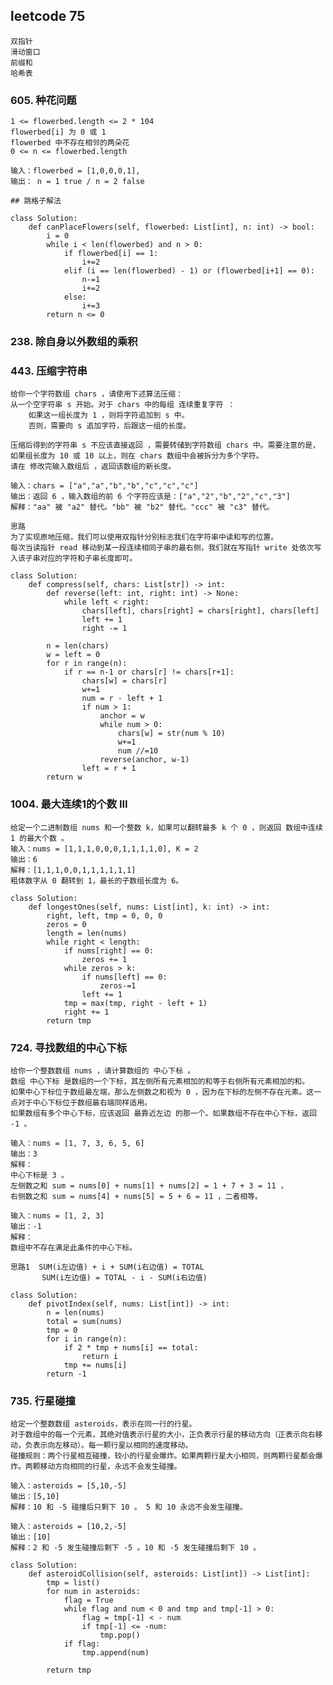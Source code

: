 
## leetcode 75

    双指针
    滑动窗口
    前缀和
    哈希表

### 605. 种花问题

    1 <= flowerbed.length <= 2 * 104
    flowerbed[i] 为 0 或 1
    flowerbed 中不存在相邻的两朵花
    0 <= n <= flowerbed.length

    输入：flowerbed = [1,0,0,0,1], 
    输出： n = 1 true / n = 2 false

    ## 跳格子解法 

    class Solution:
        def canPlaceFlowers(self, flowerbed: List[int], n: int) -> bool:
            i = 0
            while i < len(flowerbed) and n > 0:
                if flowerbed[i] == 1:
                    i+=2
                elif (i == len(flowerbed) - 1) or (flowerbed[i+1] == 0):
                    n-=1
                    i+=2
                else:
                    i+=3
            return n <= 0

### 238. 除自身以外数组的乘积


### 443. 压缩字符串

    给你一个字符数组 chars ，请使用下述算法压缩：
    从一个空字符串 s 开始。对于 chars 中的每组 连续重复字符 ：
        如果这一组长度为 1 ，则将字符追加到 s 中。
        否则，需要向 s 追加字符，后跟这一组的长度。

    压缩后得到的字符串 s 不应该直接返回 ，需要转储到字符数组 chars 中。需要注意的是，如果组长度为 10 或 10 以上，则在 chars 数组中会被拆分为多个字符。
    请在 修改完输入数组后 ，返回该数组的新长度。

    输入：chars = ["a","a","b","b","c","c","c"]
    输出：返回 6 ，输入数组的前 6 个字符应该是：["a","2","b","2","c","3"]
    解释："aa" 被 "a2" 替代。"bb" 被 "b2" 替代。"ccc" 被 "c3" 替代。

    思路
    为了实现原地压缩，我们可以使用双指针分别标志我们在字符串中读和写的位置。
    每次当读指针 read 移动到某一段连续相同子串的最右侧，我们就在写指针 write 处依次写入该子串对应的字符和子串长度即可。

    class Solution:
        def compress(self, chars: List[str]) -> int:
            def reverse(left: int, right: int) -> None:
                while left < right:
                    chars[left], chars[right] = chars[right], chars[left]
                    left += 1
                    right -= 1

            n = len(chars)
            w = left = 0
            for r in range(n):
                if r == n-1 or chars[r] != chars[r+1]:
                    chars[w] = chars[r]
                    w+=1
                    num = r - left + 1
                    if num > 1:
                        anchor = w
                        while num > 0:
                            chars[w] = str(num % 10)
                            w+=1
                            num //=10
                        reverse(anchor, w-1)
                    left = r + 1
            return w

### 1004. 最大连续1的个数 III

    给定一个二进制数组 nums 和一个整数 k，如果可以翻转最多 k 个 0 ，则返回 数组中连续 1 的最大个数 。
    输入：nums = [1,1,1,0,0,0,1,1,1,1,0], K = 2
    输出：6
    解释：[1,1,1,0,0,1,1,1,1,1,1]
    粗体数字从 0 翻转到 1，最长的子数组长度为 6。

    class Solution:
        def longestOnes(self, nums: List[int], k: int) -> int:
            right, left, tmp = 0, 0, 0
            zeros = 0
            length = len(nums)
            while right < length:
                if nums[right] == 0:
                    zeros += 1
                while zeros > k:
                    if nums[left] == 0:
                        zeros-=1
                    left += 1
                tmp = max(tmp, right - left + 1)
                right += 1
            return tmp


### 724. 寻找数组的中心下标

    给你一个整数数组 nums ，请计算数组的 中心下标 。
    数组 中心下标 是数组的一个下标，其左侧所有元素相加的和等于右侧所有元素相加的和。
    如果中心下标位于数组最左端，那么左侧数之和视为 0 ，因为在下标的左侧不存在元素。这一点对于中心下标位于数组最右端同样适用。
    如果数组有多个中心下标，应该返回 最靠近左边 的那一个。如果数组不存在中心下标，返回 -1 。

    输入：nums = [1, 7, 3, 6, 5, 6]
    输出：3
    解释：
    中心下标是 3 。
    左侧数之和 sum = nums[0] + nums[1] + nums[2] = 1 + 7 + 3 = 11 ，
    右侧数之和 sum = nums[4] + nums[5] = 5 + 6 = 11 ，二者相等。

    输入：nums = [1, 2, 3]
    输出：-1
    解释：
    数组中不存在满足此条件的中心下标。

    思路1  SUM(i左边值) + i + SUM(i右边值) = TOTAL
           SUM(i左边值) = TOTAL - i - SUM(i右边值)

    class Solution:
        def pivotIndex(self, nums: List[int]) -> int:
            n = len(nums)
            total = sum(nums)
            tmp = 0
            for i in range(n):
                if 2 * tmp + nums[i] == total:
                    return i
                tmp += nums[i]
            return -1

### 735. 行星碰撞

    给定一个整数数组 asteroids，表示在同一行的行星。
    对于数组中的每一个元素，其绝对值表示行星的大小，正负表示行星的移动方向（正表示向右移动，负表示向左移动）。每一颗行星以相同的速度移动。
    碰撞规则：两个行星相互碰撞，较小的行星会爆炸。如果两颗行星大小相同，则两颗行星都会爆炸。两颗移动方向相同的行星，永远不会发生碰撞。

    输入：asteroids = [5,10,-5]
    输出：[5,10]
    解释：10 和 -5 碰撞后只剩下 10 。 5 和 10 永远不会发生碰撞。

    输入：asteroids = [10,2,-5]
    输出：[10]
    解释：2 和 -5 发生碰撞后剩下 -5 。10 和 -5 发生碰撞后剩下 10 。

    class Solution:
        def asteroidCollision(self, asteroids: List[int]) -> List[int]:
            tmp = list()
            for num in asteroids:
                flag = True
                while flag and num < 0 and tmp and tmp[-1] > 0:
                    flag = tmp[-1] < - num
                    if tmp[-1] <= -num:
                        tmp.pop()
                if flag:
                    tmp.append(num)
                
            return tmp
